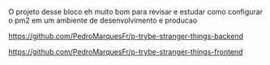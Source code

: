 O projeto desse bloco eh muito bom para revisar e estudar como configurar o pm2 em um ambiente de desenvolvimento e producao

https://github.com/PedroMarquesFr/p-trybe-stranger-things-backend

https://github.com/PedroMarquesFr/p-trybe-stranger-things-frontend